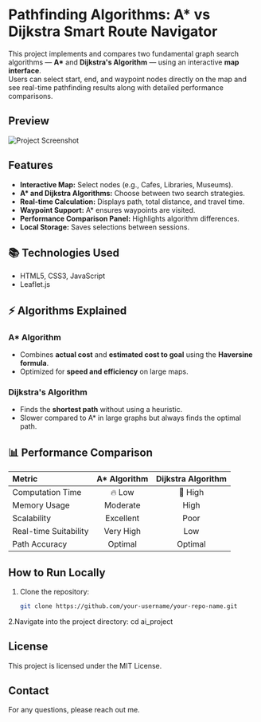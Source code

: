 #  Pathfinding Algorithms: A* vs Dijkstra Smart Route Navigator

This project implements and compares two fundamental graph search algorithms — **A\*** and **Dijkstra's Algorithm** — using an interactive **map interface**.  
Users can select start, end, and waypoint nodes directly on the map and see real-time pathfinding results along with detailed performance comparisons.


## Preview

![Project Screenshot](ai_project_ss.png)

##  Features
- **Interactive Map:** Select nodes (e.g., Cafes, Libraries, Museums).
- **A\* and Dijkstra Algorithms:** Choose between two search strategies.
- **Real-time Calculation:** Displays path, total distance, and travel time.
- **Waypoint Support:** A\* ensures waypoints are visited.
- **Performance Comparison Panel:** Highlights algorithm differences.
- **Local Storage:** Saves selections between sessions.

## 📚 Technologies Used
- HTML5, CSS3, JavaScript 
- Leaflet.js 

  

## ⚡ Algorithms Explained

### A* Algorithm
- Combines **actual cost** and **estimated cost to goal** using the **Haversine formula**.
- Optimized for **speed and efficiency** on large maps.

### Dijkstra's Algorithm
- Finds the **shortest path** without using a heuristic.
- Slower compared to A* in large graphs but always finds the optimal path.

## 📊 Performance Comparison

| Metric               | A* Algorithm  | Dijkstra Algorithm |
| :------------------- | :-----------: | :----------------: |
| Computation Time      | 🔥 Low         | 🐢 High             |
| Memory Usage          | Moderate      | High                |
| Scalability           | Excellent     | Poor                |
| Real-time Suitability | Very High     | Low                 |
| Path Accuracy         | Optimal       | Optimal             |


## How to Run Locally

1. Clone the repository:
   ```bash
   git clone https://github.com/your-username/your-repo-name.git
2.Navigate into the project directory:
cd ai_project

## License
This project is licensed under the MIT License.

## Contact
For any questions, please reach out me.



